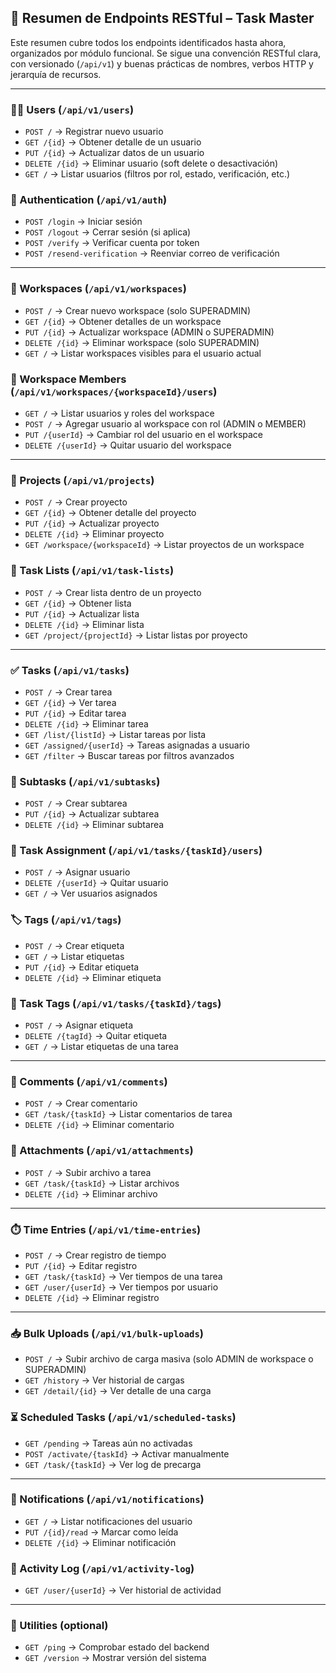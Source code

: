 ## 📌 Resumen de Endpoints RESTful – Task Master

Este resumen cubre todos los endpoints identificados hasta ahora, organizados por módulo funcional. Se sigue una convención RESTful clara, con versionado (`/api/v1`) y buenas prácticas de nombres, verbos HTTP y jerarquía de recursos.

---

### 🧑‍💼 Users (`/api/v1/users`)

* `POST /` → Registrar nuevo usuario
* `GET /{id}` → Obtener detalle de un usuario
* `PUT /{id}` → Actualizar datos de un usuario
* `DELETE /{id}` → Eliminar usuario (soft delete o desactivación)
* `GET /` → Listar usuarios (filtros por rol, estado, verificación, etc.)

### 🔐 Authentication (`/api/v1/auth`)

* `POST /login` → Iniciar sesión
* `POST /logout` → Cerrar sesión (si aplica)
* `POST /verify` → Verificar cuenta por token
* `POST /resend-verification` → Reenviar correo de verificación

---

### 🏢 Workspaces (`/api/v1/workspaces`)

* `POST /` → Crear nuevo workspace (solo SUPERADMIN)
* `GET /{id}` → Obtener detalles de un workspace
* `PUT /{id}` → Actualizar workspace (ADMIN o SUPERADMIN)
* `DELETE /{id}` → Eliminar workspace (solo SUPERADMIN)
* `GET /` → Listar workspaces visibles para el usuario actual

### 👥 Workspace Members (`/api/v1/workspaces/{workspaceId}/users`)

* `GET /` → Listar usuarios y roles del workspace
* `POST /` → Agregar usuario al workspace con rol (ADMIN o MEMBER)
* `PUT /{userId}` → Cambiar rol del usuario en el workspace
* `DELETE /{userId}` → Quitar usuario del workspace

---

### 📁 Projects (`/api/v1/projects`)

* `POST /` → Crear proyecto
* `GET /{id}` → Obtener detalle del proyecto
* `PUT /{id}` → Actualizar proyecto
* `DELETE /{id}` → Eliminar proyecto
* `GET /workspace/{workspaceId}` → Listar proyectos de un workspace

### 📂 Task Lists (`/api/v1/task-lists`)

* `POST /` → Crear lista dentro de un proyecto
* `GET /{id}` → Obtener lista
* `PUT /{id}` → Actualizar lista
* `DELETE /{id}` → Eliminar lista
* `GET /project/{projectId}` → Listar listas por proyecto

---

### ✅ Tasks (`/api/v1/tasks`)

* `POST /` → Crear tarea
* `GET /{id}` → Ver tarea
* `PUT /{id}` → Editar tarea
* `DELETE /{id}` → Eliminar tarea
* `GET /list/{listId}` → Listar tareas por lista
* `GET /assigned/{userId}` → Tareas asignadas a usuario
* `GET /filter` → Buscar tareas por filtros avanzados

### 🔄 Subtasks (`/api/v1/subtasks`)

* `POST /` → Crear subtarea
* `PUT /{id}` → Actualizar subtarea
* `DELETE /{id}` → Eliminar subtarea

### 👥 Task Assignment (`/api/v1/tasks/{taskId}/users`)

* `POST /` → Asignar usuario
* `DELETE /{userId}` → Quitar usuario
* `GET /` → Ver usuarios asignados

### 🏷️ Tags (`/api/v1/tags`)

* `POST /` → Crear etiqueta
* `GET /` → Listar etiquetas
* `PUT /{id}` → Editar etiqueta
* `DELETE /{id}` → Eliminar etiqueta

### 📌 Task Tags (`/api/v1/tasks/{taskId}/tags`)

* `POST /` → Asignar etiqueta
* `DELETE /{tagId}` → Quitar etiqueta
* `GET /` → Listar etiquetas de una tarea

---

### 💬 Comments (`/api/v1/comments`)

* `POST /` → Crear comentario
* `GET /task/{taskId}` → Listar comentarios de tarea
* `DELETE /{id}` → Eliminar comentario

### 📎 Attachments (`/api/v1/attachments`)

* `POST /` → Subir archivo a tarea
* `GET /task/{taskId}` → Listar archivos
* `DELETE /{id}` → Eliminar archivo

---

### ⏱️ Time Entries (`/api/v1/time-entries`)

* `POST /` → Crear registro de tiempo
* `PUT /{id}` → Editar registro
* `GET /task/{taskId}` → Ver tiempos de una tarea
* `GET /user/{userId}` → Ver tiempos por usuario
* `DELETE /{id}` → Eliminar registro

---

### 📥 Bulk Uploads (`/api/v1/bulk-uploads`)

* `POST /` → Subir archivo de carga masiva (solo ADMIN de workspace o SUPERADMIN)
* `GET /history` → Ver historial de cargas
* `GET /detail/{id}` → Ver detalle de una carga

### ⏳ Scheduled Tasks (`/api/v1/scheduled-tasks`)

* `GET /pending` → Tareas aún no activadas
* `POST /activate/{taskId}` → Activar manualmente
* `GET /task/{taskId}` → Ver log de precarga

---

### 🔔 Notifications (`/api/v1/notifications`)

* `GET /` → Listar notificaciones del usuario
* `PUT /{id}/read` → Marcar como leída
* `DELETE /{id}` → Eliminar notificación

### 📜 Activity Log (`/api/v1/activity-log`)

* `GET /user/{userId}` → Ver historial de actividad

---

### 🧪 Utilities (optional)

* `GET /ping` → Comprobar estado del backend
* `GET /version` → Mostrar versión del sistema
